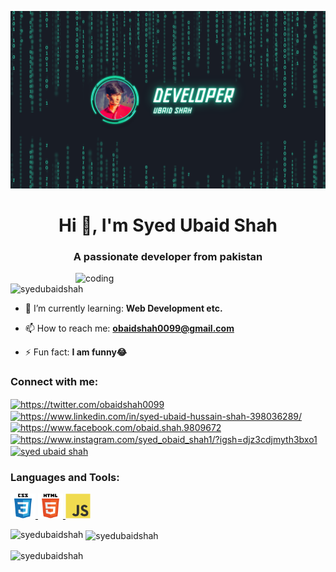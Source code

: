
<!--
**syedubaidshah/syedubaidshah** is a ✨ _special_ ✨ repository because its `README.md` (this file) appears on your GitHub profile.

Here are some ideas to get you started:

- 🔭 I’m currently working on ...
- 🌱 I’m currently learning ...
- 👯 I’m looking to collaborate on ...
- 🤔 I’m looking for help with ...
- 💬 Ask me about ...
- 📫 How to reach me: ...
- 😄 Pronouns: ...
- ⚡ Fun fact: ...
-->
![logo](https://github.com/syedubaidshah/syedubaidshah/blob/main/github.png)
<h1 align="center">Hi 👋, I'm Syed Ubaid Shah</h1>
<h3 align="center">A passionate developer from pakistan</h3>

<img align="right" alt="coding" width="400" src="https://images.squarespace-cdn.com/content/v1/5769fc401b631bab1addb2ab/1541580611624-TE64QGKRJG8SWAIUS7NS/ke17ZwdGBToddI8pDm48kPoswlzjSVMM-SxOp7CV59BZw-zPPgdn4jUwVcJE1ZvWQUxwkmyExglNqGp0IvTJZamWLI2zvYWH8K3-s_4yszcp2ryTI0HqTOaaUohrI8PI6FXy8c9PWtBlqAVlUS5izpdcIXDZqDYvprRqZ29Pw0o/coding-freak.gif">

<p align="left"> <img src="https://komarev.com/ghpvc/?username=syedubaidshah&label=Profile%20views&color=0e75b6&style=flat" alt="syedubaidshah" /> </p>

- 🌱 I’m currently learning: **Web Development etc.**

- 📫 How to reach me: **obaidshah0099@gmail.com**

- ⚡ Fun fact: **I am funny😂**

<h3 align="left">Connect with me:</h3>
<p align="left">
<a href="https://twitter.com/obaidshah0099" target="blank"><img align="center" src="https://raw.githubusercontent.com/rahuldkjain/github-profile-readme-generator/master/src/images/icons/Social/twitter.svg" alt="https://twitter.com/obaidshah0099" height="30" width="40" /></a>
<a href="https://www.linkedin.com/in/syed-ubaid-hussain-shah-398036289/" target="blank"><img align="center" src="https://raw.githubusercontent.com/rahuldkjain/github-profile-readme-generator/master/src/images/icons/Social/linked-in-alt.svg" alt="https://www.linkedin.com/in/syed-ubaid-hussain-shah-398036289/" height="30" width="40" /></a>
<a href="https://www.facebook.com/obaid.shah.9809672" target="blank"><img align="center" src="https://raw.githubusercontent.com/rahuldkjain/github-profile-readme-generator/master/src/images/icons/Social/facebook.svg" alt="https://www.facebook.com/obaid.shah.9809672" height="30" width="40" /></a>
<a href="https://www.instagram.com/syed_obaid_shah1/?igsh=djz3cdjmyth3bxo1" target="blank"><img align="center" src="https://raw.githubusercontent.com/rahuldkjain/github-profile-readme-generator/master/src/images/icons/Social/instagram.svg" alt="https://www.instagram.com/syed_obaid_shah1/?igsh=djz3cdjmyth3bxo1" height="30" width="40" /></a>
<a href="https://www.youtube.com/channel/UC0RrO6Ra6ODnK-nIzX-RExw" target="blank"><img align="center" src="https://raw.githubusercontent.com/rahuldkjain/github-profile-readme-generator/master/src/images/icons/Social/youtube.svg" alt="syed ubaid shah" height="30" width="40" /></a>
</p>

<h3 align="left">Languages and Tools:</h3>
<p align="left"> <a href="https://www.w3schools.com/css/" target="_blank" rel="noreferrer"> <img src="https://raw.githubusercontent.com/devicons/devicon/master/icons/css3/css3-original-wordmark.svg" alt="css3" width="40" height="40"/> </a> <a href="https://www.w3.org/html/" target="_blank" rel="noreferrer"> <img src="https://raw.githubusercontent.com/devicons/devicon/master/icons/html5/html5-original-wordmark.svg" alt="html5" width="40" height="40"/> </a> <a href="https://developer.mozilla.org/en-US/docs/Web/JavaScript" target="_blank" rel="noreferrer"> <img src="https://raw.githubusercontent.com/devicons/devicon/master/icons/javascript/javascript-original.svg" alt="javascript" width="40" height="40"/> </a> </p>

<p><img align="left" src="https://github-readme-stats.vercel.app/api/top-langs?username=syedubaidshah&show_icons=true&locale=en&layout=compact" alt="syedubaidshah" /></p>

<p>&nbsp;<img align="center" src="https://github-readme-stats.vercel.app/api?username=syedubaidshah&show_icons=true&locale=en" alt="syedubaidshah" /></p>

<p><img align="center" src="https://github-readme-streak-stats.herokuapp.com/?user=syedubaidshah&" alt="syedubaidshah" /></p>
